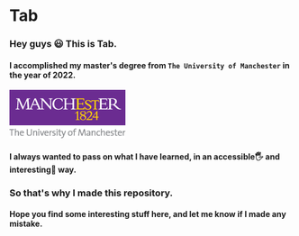 # Tab
### Hey guys 😃 This is Tab.

#### I accomplished my master's degree from `The University of Manchester` in the year of 2022.

[![The University of Manchester](https://raw.githubusercontent.com/AppleisTasty/PicGarage/master/tmp/202306152051238.png)](https://www.manchester.ac.uk/)

#### I always wanted to pass on what I have learned, in an accessible🖐️ and interesting🤩 way.

### So that's why I made this repository.

#### Hope you find some interesting stuff here, and let me know if I made any mistake.
